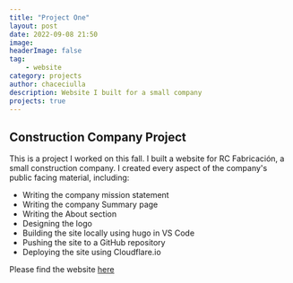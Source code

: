 ```yaml
---
title: "Project One"
layout: post
date: 2022-09-08 21:50
image:
headerImage: false
tag:
    - website
category: projects
author: chaceciulla
description: Website I built for a small company
projects: true
---
```


## Construction Company Project

This is a project I worked on this fall. I built a website for RC Fabricación, a small construction company. I created every aspect of the company's public facing material, including:

-   Writing the company mission statement
-   Writing the company Summary page
-   Writing the About section
-   Designing the logo
-   Building the site locally using hugo in VS Code
-   Pushing the site to a GitHub repository
-   Deploying the site using Cloudflare.io

Please find the website [here](https://rcbaja.pages.dev/)
